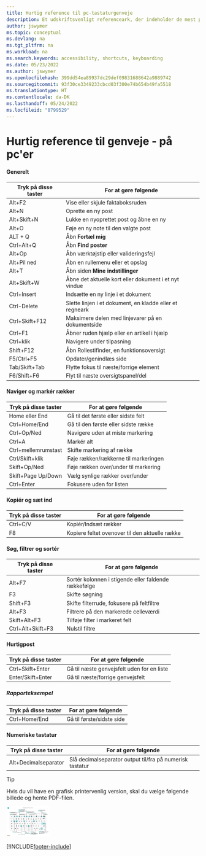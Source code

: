 ```yaml
---
title: Hurtig reference til pc-tastaturgenveje
description: Et udskriftsvenligt referenceark, der indeholder de mest populære tastaturgenveje for pc-brugere.
author: jswymer
ms.topic: conceptual
ms.devlang: na
ms.tgt_pltfrm: na
ms.workload: na
ms.search.keywords: accessibility, shortcuts, keyboarding
ms.date: 05/23/2022
ms.author: jswymer
ms.openlocfilehash: 399dd54ea89937dc29def09831688642a9889742
ms.sourcegitcommit: 93f30ce3349233cbcd03f300e74b654b49fa5518
ms.translationtype: HT
ms.contentlocale: da-DK
ms.lasthandoff: 05/24/2022
ms.locfileid: "8799529"
---
```

# <a name="keyboard-quick-reference---pc-only"></a>Hurtig reference til genveje - på pc'er

#### <a name="general"></a>Generelt

|Tryk på disse taster|For at gøre følgende|  
|-|-|
|Alt+F2|Vise eller skjule faktaboksruden|
|Alt+N|Oprette en ny post|
|Alt+Skift+N|Lukke en nyoprettet post og åbne en ny|
|Alt+O|Føje en ny note til den valgte post|
|ALT + Q|Åbn **Fortæl mig**|
|Ctrl+Alt+Q|Åbn **Find poster**|
|Alt+Op|Åbn værktøjstip eller valideringsfejl|
|Alt+Pil ned|Åbn en rullemenu eller et opslag|
|Alt+T|Åbn siden **Mine indstillinger**|
|Alt+Skift+W|Åbne det aktuelle kort eller dokument i et nyt vindue|
|Ctrl+Insert|Indsætte en ny linje i et dokument|
|Ctrl-Delete|Slette linjen i et dokument, en kladde eller et regneark|
|Ctrl+Skift+F12|Maksimere delen med linjevarer på en dokumentside|
|Ctrl+F1|Åbner ruden hjælp eller en artikel i hjælp|
|Ctrl+klik|Navigere under tilpasning|
|Shift+F12|Åbn Rollestifinder, en funktionsoversigt|
|F5/Ctrl+F5|Opdater/genindlæs side|
|Tab/Skift+Tab|Flytte fokus til næste/forrige element|
|F6/Shift+F6|Flyt til næste oversigtspanel/del|

#### <a name="navigate--select-rows"></a>Naviger og markér rækker

|Tryk på disse taster|For at gøre følgende|
|-|-|
|Home eller End|Gå til det første eller sidste felt|
|Ctrl+Home/End |Gå til den første eller sidste række|
|Ctrl+Op/Ned|Navigere uden at miste markering|
|Ctrl+A |Markér alt|
|Ctrl+mellemrumstast|Skifte markering af række|
|Ctrl/Skift+klik|Føje rækken/rækkerne til markeringen|
|Skift+Op/Ned|Føje rækken over/under til markering|
|Skift+Page Up/Down|Vælg synlige rækker over/under|
|Ctrl+Enter|Fokusere uden for listen|

#### <a name="copy--paste"></a>Kopiér og sæt ind

|Tryk på disse taster|For at gøre følgende|
|-|-|
|Ctrl+C/V|Kopiér/Indsæt rækker|
|F8|Kopiere feltet ovenover til den aktuelle række|

#### <a name="search-filter--sort"></a>Søg, filtrer og sortér

|Tryk på disse taster|For at gøre følgende|
|-|-|
|Alt+F7|Sortér kolonnen i stigende eller faldende rækkefølge|
|F3|Skifte søgning|
|Shift+F3|Skifte filterrude, fokusere på feltfiltre|
|Alt+F3|Filtrere på den markerede celleværdi|
|Skift+Alt+F3|Tilføje filter i markeret felt|
|Ctrl+Alt+Skift+F3|Nulstil filtre|

#### <a name="quick-entry"></a>Hurtigpost

|Tryk på disse taster|For at gøre følgende|
|-|-|
|Ctrl+Skift+Enter|Gå til næste genvejsfelt uden for en liste|
|Enter/Skift+Enter|Gå til næste/forrige genvejsfelt|

##### <a name="report-preview"></a>Rapporteksempel

|Tryk på disse taster|For at gøre følgende|
|-|-|
|Ctrl+Home/End|Gå til første/sidste side|

#### <a name="numeric-keypad"></a>Numeriske tastatur

|Tryk på disse taster|For at gøre følgende|  
|-|-|
|Alt+Decimalseparator|Slå decimalseparator output til/fra på numerisk tastatur|

> [!TIP]
> Hvis du vil have en grafisk printervenlig version, skal du vælge følgende billede og hente PDF-filen.
>
> [![Ikon, der åbner et PDF-dokument.](media/keyboard_shortcut_inline.png)](media/keyboard_shortcuts.pdf)


[!INCLUDE[footer-include](includes/footer-banner.md)]